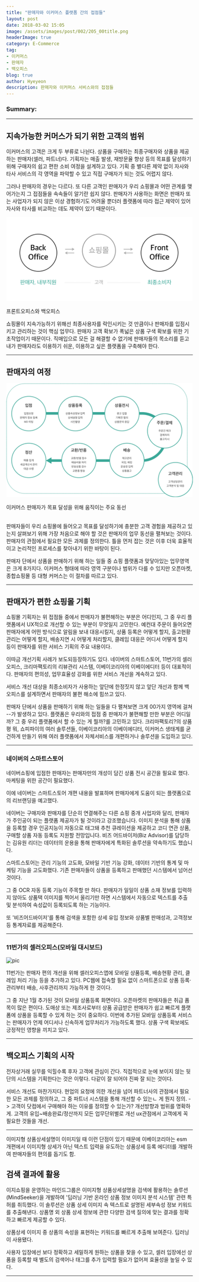 ```yaml
---
title: "판매자와 이커머스 플랫폼 간의 접점들"
layout: post
date: 2018-03-02 15:05
image: /assets/images/post/002/205_00title.png
headerImage: true
category: E-Commerce
tag:
- 이커머스
- 판매자
- 백오피스
blog: true
author: Hyeyeon
description: 판매자와 이커머스 서비스와의 접점들
---
```


### Summary:



---

## 지속가능한 커머스가 되기 위한 고객의 범위

이커머스의 고객은 크게 두 부류로 나뉜다. 상품을 구매하는 최종구매자와 상품을 제공하는 판매자(셀러, 파트너)다. 기획자는 매출 발생, 재방문율 향상 등의 목표를 달성하기 위해 구매자의 쉽고 편한 소비 여정을 설계하고 있다. 기획 중 별다른 제약 없이 자사와 타사 서비스의 각 영역을 파악할 수 있고 직접 구매자가 되는 것도 어렵지 않다.

그러나 판매자의 경우는 다르다. 또 다른 고객인 판매자가 우리 쇼핑몰과 어떤 관계를 맺어가는지 그 접점들을 속속들이 알기란 쉽지 않다. 판매자가 사용하는 화면은 판매자 또는 사업자가 되지 않은 이상 경험하기도 어려울 뿐더러 플랫폼에 따라 접근 제약이 있어 자사와 타사를 비교하는 데도 제약이 있기 때문이다.

![pic1](/assets/images/post/002/205_01.png)
<figcaption class="caption">프론트오피스와 백오피스</figcaption>

쇼핑몰이 지속가능하기 위해선 최종사용자를 락인시키는 것 만큼이나 판매자를 입점시키고 관리하는 것이 핵심 업무다. 판매자 고객 확보가 폭넓은 상품 구색 확보를 위한 기초작업이기 때문이다. 직매입으로 모든 걸 해결할 수 없기에 판매자들의 목소리를 듣고 내가 판매자라도 이용하기 쉬운, 이용하고 싶은 플랫폼을 구축해야 한다.

---

## 판매자의 여정

![pic2](/assets/images/post/002/205_02.png)
<figcaption class="caption">이커머스 판매자가 목표 달성을 위해 움직이는 주요 동선</figcaption>
<br>

판매자들이 우리 쇼핑몰에 들어오고 목표를 달성하기에 충분한 고객 경험을 제공하고 있는지 살펴보기 위해 가장 처음으로 해야 할 것은 판매자의 업무 동선을 펼쳐보는 것이다. 판매자의 관점에서 필요한 모든 과제를 정의한다. 틀을 먼저 잡는 것은 이후 더욱 효율적이고 논리적인 프로세스를 찾아내기 위한 바탕이 된다.

판매자 단에서 상품을 판매하기 위해 하는 일들 중 쇼핑 플랫폼과 맞닿아있는 업무영역은 크게 8가지다. 이커머스 형태에 따라 영역 구분이나 범위가 다를 수 있지만 오픈마켓, 종합쇼핑몰 등 대형 커머스는 이 절차를 따르고 있다.

---

## 판매자가 편한 쇼핑몰 기획

쇼핑몰 기획자는 위 접점들 중에서 판매자가 불편해하는 부분은 어디인지, 그 중 우리 플랫폼에서 UX적으로 개선할 수 있는 부분이 무엇일지 고민한다. 예컨대 주문이 들어오면 판매자에게 어떤 방식으로 알림을 보내 대응시킬지, 상품 등록은 어떻게 할지, 출고현황 관리는 어떻게 할지, 배송지연 시 어떻게 처리할지, 클레임 대응은 어디서 어떻게 할지 등이 판매자를 위한 서비스 기획의 주요 내용이다.

이따금 개선기획 사례가 보도되등장하기도 있다. 네이버의 스마트스토어, 11번가의 셀러오피스, 크리마팩토리의 리뷰관리 시스템, 이베이코리아의 이베이에디터 등이 대표적이다. 판매자의 편의성, 업무효율성 강화를 위한 서비스 개선을 계속하고 있다. 

서비스 개선 대상을 최종소비자가 사용하는 앞단에 한정짓지 않고 앞단 개선과 함께 백오피스를 설계하면서 판매자의 불편 해소에 힘쓰고 있다.


판매자 단에서 상품을 판매하기 위해 하는 일들을 다 펼쳐보면 크게 00가지 영역에 걸쳐 --가 발생하고 있다. 플랫폼은 우리와의 접점 중 판매자가 불편해할 만한 부분은 어디일까? 그 중 우리 플랫폼에서 할 수 있는 게 뭘까?를 고민하고 있다. 크리마팩토리?의 상품평 뭐, 쇼피파이의 여러 솔루션들, 이베이코리아의 이베이에디터,  이커머스 생태계를 굳건하게 만들기 위해 여러 플랫폼에서 자체서비스를 개편하거나 솔루션을 도입하고 있다.

---

### 네이버의 스마트스토어

네이버쇼핑에 입점한 판매자는 판매자만의 개성이 담긴 상품 전시 공간을 필요로 했다. 마케팅을 위한 공간이 필요했다.

이에 네이버는 스마트스토어 개편 내용을 발표하며 판매자에게 도움이 되는 플랫폼으로의 리브랜딩을 예고했다.

네이버는 구매자와 판매자를 단순히 연결해주는 다른 쇼핑 중개 사업자와 달리, 판매자가 주인공이 되는 플랫폼 제공자가 될 것이라고 강조했습니다. 이미지 분석을 통해 상품을 등록할 경우 인공지능이 자동으로 태그돼 추천 큐레이션을 제공하고 코디 연관 상품, 구매할 상품 자동 등록도 지원할 전망입니다. 비즈 어드바이저(Biz Advisor)를 담당하는 김유원 리더는 데이터의 운용을 통해 판매자에게 특화된 솔루션을 약속하기도 했습니다.

스마트스토어는 관리 기능의 고도화, 모바일 기반 기능 강화, 데이터 기반의 통계 및 마케팅 기능을 고도화했다. 기존 판매자들이 상품을 등록하고 판매했던 시스템에서 넘어선 것이다.

그 중 OCR 자동 등록 기능이 주목할 만 하다. 판매자가 일일이 상품 소재 정보를 입력하지 않아도 상품택 이미지를 찍어서 올리기만 하면 시스템에서 자동으로 텍스트를 추출 및 분석하여 속성값이 등록되도록 하는 기능이다.

또 '비즈어드바이저'를 통해 검색을 포함한 상세 유입 정보와 상품별 판매성과, 고객정보 등 통계자료를 제공해준다.  

---

### 11번가의 셀러오피스(모바일 대시보드)

![pic]()

11번가는 판매자 편의 개선을 위해 셀러오피스앱에 모바일 상품등록, 배송현황 관리, 클레임 처리 기능 등을 추가하고 있다. PC웹에 접속할 필요 없이 스마트폰으로 상품 등록·관리부터 배송, 사후관리까지 가능하게 한 것이다.

그 중 지난 1월 추가된 것이 모바일 상품등록 화면이다. 오픈마켓의 판매자들은 취급 품목이 많은 편이다. 도매상 또는 제조사로부터 상품 공급받은 판매자가 쉽고 빠르게 플랫폼에 상품을 등록할 수 있게 하는 것이 중요하다. 이번에 추가된 모바일 상품등록 서비스는 판매자가 언제 어디서나 신속하게 업무처리가 가능하도록 했다. 상품 구색 확보에도 긍정적인 영향을 끼치고 있다.

---

## 백오피스 기획의 시작

전자상거래 실무를 익힐수록 후자 고객에 관심이 간다.
직접적으로 눈에 보이지 않는 뒷단의 시스템을 기획한다는 것은 이렇다.
다같이 잘 되어야 진짜 잘 되는 것이다.


서비스 개선도 마찬가지다. 현업의 요청에 의한 개선을 넘어 파트너사의 관점에서 필요한 모든 과제를 정의하고, 그 중 파트너 시스템을 통해 개선할 수 있는ㄴ 게 뭔지 정의. -> 고객이 닷컴에서 구매해야 하는 이유를 정의할 수 있는가?
개선방향과 범위를 명확하게. 고객의 유입~배송완료/정산까지 모든 업무단위별로 개선
ux관점에서 고객에게 꼭 필요한 것들을 개선.

---

이미지형 상품상세설명이 이미지일 때 이런 단점이 있기 때문에 이베이코리아는 esm 개편에서 이미지형 상세가 아닌 텍스트 입력을 유도하는 상품상세 등록 에디터를 개발하여 판매자들의 편의를 돕기도 함.



## 검색 결과에 활용

이지쇼핑을 운영하는 마인드그룹은 이미지형 상품상세설명을 검색에 활용하는 솔루션(MindSeeker)을 개발하여 '딥러닝 기반 온라인 상품 정보 이미지 분석 시스템' 관련 특허를 취득했다. 이 솔루션은 상품 상세 이미지 속 텍스트로 설명된 세부속성 정보 키워드를 추출해낸다. 상품명 외 상품 상세 정보에 관한 다양한 검색 질의에 맞는 결과를 정확하고 빠르게 제공할 수 있다.

상품상세 이미지 중 상품의 속성을 표현하는 키워드를 빠르게 추출해 보여준다. 딥러닝이 사용됐다.

사용자 입장에선 보다 정확하고 세밀하게 원하는 상품을 찾을 수 있고, 셀러 입장에선 상품을 등록할 때 별도의 검색어나 태그를 추가 입력할 필요가 없어져 효율성을 높일 수 있다.

---
